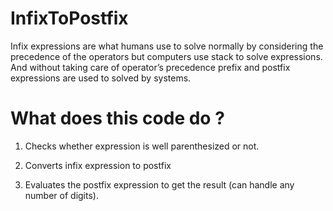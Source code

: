 # InfixToPostfix

Infix expressions are what humans use to solve normally by considering the precedence of the operators but computers use stack to solve expressions.
And without taking care of operator’s precedence prefix and postfix expressions are used to solved by systems.

# What does this code do ?

1. Checks whether expression is well parenthesized or not.

2. Converts infix expression to postfix

3. Evaluates the postfix expression to get the result (can handle any number of digits).
